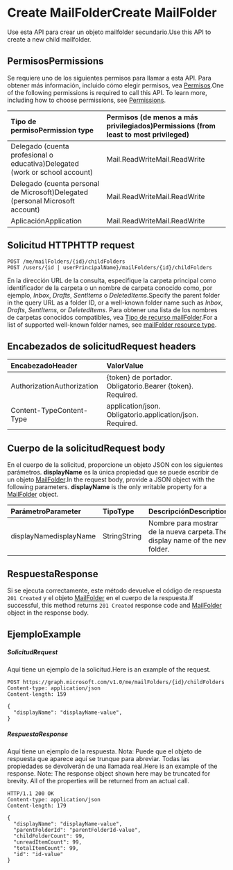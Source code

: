 # <a name="create-mailfolder"></a><span data-ttu-id="bbc28-101">Create MailFolder</span><span class="sxs-lookup"><span data-stu-id="bbc28-101">Create MailFolder</span></span>

<span data-ttu-id="bbc28-102">Use esta API para crear un objeto mailfolder secundario.</span><span class="sxs-lookup"><span data-stu-id="bbc28-102">Use this API to create a new child mailfolder.</span></span>

## <a name="permissions"></a><span data-ttu-id="bbc28-103">Permisos</span><span class="sxs-lookup"><span data-stu-id="bbc28-103">Permissions</span></span>
<span data-ttu-id="bbc28-p101">Se requiere uno de los siguientes permisos para llamar a esta API. Para obtener más información, incluido cómo elegir permisos, vea [Permisos](../../../concepts/permissions_reference.md).</span><span class="sxs-lookup"><span data-stu-id="bbc28-p101">One of the following permissions is required to call this API. To learn more, including how to choose permissions, see [Permissions](../../../concepts/permissions_reference.md).</span></span>

|<span data-ttu-id="bbc28-106">Tipo de permiso</span><span class="sxs-lookup"><span data-stu-id="bbc28-106">Permission type</span></span>      | <span data-ttu-id="bbc28-107">Permisos (de menos a más privilegiados)</span><span class="sxs-lookup"><span data-stu-id="bbc28-107">Permissions (from least to most privileged)</span></span>              |
|:--------------------|:---------------------------------------------------------|
|<span data-ttu-id="bbc28-108">Delegado (cuenta profesional o educativa)</span><span class="sxs-lookup"><span data-stu-id="bbc28-108">Delegated (work or school account)</span></span> | <span data-ttu-id="bbc28-109">Mail.ReadWrite</span><span class="sxs-lookup"><span data-stu-id="bbc28-109">Mail.ReadWrite</span></span>    |
|<span data-ttu-id="bbc28-110">Delegado (cuenta personal de Microsoft)</span><span class="sxs-lookup"><span data-stu-id="bbc28-110">Delegated (personal Microsoft account)</span></span> | <span data-ttu-id="bbc28-111">Mail.ReadWrite</span><span class="sxs-lookup"><span data-stu-id="bbc28-111">Mail.ReadWrite</span></span>    |
|<span data-ttu-id="bbc28-112">Aplicación</span><span class="sxs-lookup"><span data-stu-id="bbc28-112">Application</span></span> | <span data-ttu-id="bbc28-113">Mail.ReadWrite</span><span class="sxs-lookup"><span data-stu-id="bbc28-113">Mail.ReadWrite</span></span> |

## <a name="http-request"></a><span data-ttu-id="bbc28-114">Solicitud HTTP</span><span class="sxs-lookup"><span data-stu-id="bbc28-114">HTTP request</span></span>
<!-- { "blockType": "ignored" } -->
```http
POST /me/mailFolders/{id}/childFolders
POST /users/{id | userPrincipalName}/mailFolders/{id}/childFolders
```

<span data-ttu-id="bbc28-115">En la dirección URL de la consulta, especifique la carpeta principal como identificador de la carpeta o un nombre de carpeta conocido como, por ejemplo, *Inbox*, *Drafts*, *SentItems* o *DeletedItems*.</span><span class="sxs-lookup"><span data-stu-id="bbc28-115">Specify the parent folder in the query URL as a folder ID, or a well-known folder name such as *Inbox*, *Drafts*, *SentItems*, or *DeletedItems*.</span></span> <span data-ttu-id="bbc28-116">Para obtener una lista de los nombres de carpetas conocidos compatibles, vea [Tipo de recurso mailFolder](../resources/mailfolder.md).</span><span class="sxs-lookup"><span data-stu-id="bbc28-116">For a list of supported well-known folder names, see [mailFolder resource type](../resources/mailfolder.md).</span></span>

## <a name="request-headers"></a><span data-ttu-id="bbc28-117">Encabezados de solicitud</span><span class="sxs-lookup"><span data-stu-id="bbc28-117">Request headers</span></span>
| <span data-ttu-id="bbc28-118">Encabezado</span><span class="sxs-lookup"><span data-stu-id="bbc28-118">Header</span></span>       | <span data-ttu-id="bbc28-119">Valor</span><span class="sxs-lookup"><span data-stu-id="bbc28-119">Value</span></span> |
|:---------------|:--------|
| <span data-ttu-id="bbc28-120">Authorization</span><span class="sxs-lookup"><span data-stu-id="bbc28-120">Authorization</span></span>  | <span data-ttu-id="bbc28-p103">{token} de portador. Obligatorio.</span><span class="sxs-lookup"><span data-stu-id="bbc28-p103">Bearer {token}. Required.</span></span>  |
| <span data-ttu-id="bbc28-123">Content-Type</span><span class="sxs-lookup"><span data-stu-id="bbc28-123">Content-Type</span></span>  | <span data-ttu-id="bbc28-p104">application/json. Obligatorio.</span><span class="sxs-lookup"><span data-stu-id="bbc28-p104">application/json. Required.</span></span>  |

## <a name="request-body"></a><span data-ttu-id="bbc28-126">Cuerpo de la solicitud</span><span class="sxs-lookup"><span data-stu-id="bbc28-126">Request body</span></span>
<span data-ttu-id="bbc28-p105">En el cuerpo de la solicitud, proporcione un objeto JSON con los siguientes parámetros. **displayName** es la única propiedad que se puede escribir de un objeto [MailFolder](../resources/mailfolder.md).</span><span class="sxs-lookup"><span data-stu-id="bbc28-p105">In the request body, provide a JSON object with the following parameters. **displayName** is the only writable property for a [MailFolder](../resources/mailfolder.md) object.</span></span>

| <span data-ttu-id="bbc28-129">Parámetro</span><span class="sxs-lookup"><span data-stu-id="bbc28-129">Parameter</span></span>    | <span data-ttu-id="bbc28-130">Tipo</span><span class="sxs-lookup"><span data-stu-id="bbc28-130">Type</span></span>   |<span data-ttu-id="bbc28-131">Descripción</span><span class="sxs-lookup"><span data-stu-id="bbc28-131">Description</span></span>|
|:---------------|:--------|:----------|
|<span data-ttu-id="bbc28-132">displayName</span><span class="sxs-lookup"><span data-stu-id="bbc28-132">displayName</span></span>|<span data-ttu-id="bbc28-133">String</span><span class="sxs-lookup"><span data-stu-id="bbc28-133">String</span></span>|<span data-ttu-id="bbc28-134">Nombre para mostrar de la nueva carpeta.</span><span class="sxs-lookup"><span data-stu-id="bbc28-134">The display name of the new folder.</span></span>|

## <a name="response"></a><span data-ttu-id="bbc28-135">Respuesta</span><span class="sxs-lookup"><span data-stu-id="bbc28-135">Response</span></span>

<span data-ttu-id="bbc28-136">Si se ejecuta correctamente, este método devuelve el código de respuesta `201 Created` y el objeto [MailFolder](../resources/mailfolder.md) en el cuerpo de la respuesta.</span><span class="sxs-lookup"><span data-stu-id="bbc28-136">If successful, this method returns `201 Created` response code and [MailFolder](../resources/mailfolder.md) object in the response body.</span></span>

## <a name="example"></a><span data-ttu-id="bbc28-137">Ejemplo</span><span class="sxs-lookup"><span data-stu-id="bbc28-137">Example</span></span>
##### <a name="request"></a><span data-ttu-id="bbc28-138">Solicitud</span><span class="sxs-lookup"><span data-stu-id="bbc28-138">Request</span></span>
<span data-ttu-id="bbc28-139">Aquí tiene un ejemplo de la solicitud.</span><span class="sxs-lookup"><span data-stu-id="bbc28-139">Here is an example of the request.</span></span>
<!-- {
  "blockType": "request",
  "name": "create_mailfolder_from_mailfolder"
}-->
```http
POST https://graph.microsoft.com/v1.0/me/mailFolders/{id}/childFolders
Content-type: application/json
Content-length: 159

{
  "displayName": "displayName-value",
}
```

##### <a name="response"></a><span data-ttu-id="bbc28-140">Respuesta</span><span class="sxs-lookup"><span data-stu-id="bbc28-140">Response</span></span>
<span data-ttu-id="bbc28-p106">Aquí tiene un ejemplo de la respuesta. Nota: Puede que el objeto de respuesta que aparece aquí se trunque para abreviar. Todas las propiedades se devolverán de una llamada real.</span><span class="sxs-lookup"><span data-stu-id="bbc28-p106">Here is an example of the response. Note: The response object shown here may be truncated for brevity. All of the properties will be returned from an actual call.</span></span>
<!-- {
  "blockType": "response",
  "truncated": true,
  "@odata.type": "microsoft.graph.mailFolder"
} -->
```http
HTTP/1.1 200 OK
Content-type: application/json
Content-length: 179

{
  "displayName": "displayName-value",
  "parentFolderId": "parentFolderId-value",
  "childFolderCount": 99,
  "unreadItemCount": 99,
  "totalItemCount": 99,
  "id": "id-value"
}
```

<!-- uuid: 8fcb5dbc-d5aa-4681-8e31-b001d5168d79
2015-10-25 14:57:30 UTC -->
<!-- {
  "type": "#page.annotation",
  "description": "Create MailFolder",
  "keywords": "",
  "section": "documentation",
  "tocPath": ""
}-->
